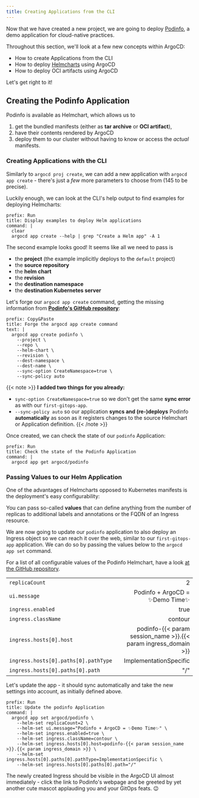 ```yaml
---
title: Creating Applications from the CLI
---
```


Now that we have created a new project, we are going to deploy [Podinfo](https://github.com/stefanprodan/podinfo),
a demo application for cloud-native practices.

Throughout this section, we'll look at a few new concepts within ArgoCD:

- How to create Applications from the CLI
- How to deploy [Helmcharts](https://helm.sh) using ArgoCD
- How to deploy OCI artifacts using ArgoCD

Let's get right to it!

## Creating the Podinfo Application

Podinfo is available as Helmchart, which allows us to

1. get the bundled manifests (either as **tar archive** or **OCI artifact**),
2. have their contents rendered by ArgoCD
3. deploy them to our cluster without having to know or access the *actual* manifests.

### Creating Applications with the CLI

Similarly to `argocd proj create`, we can add a new application with `argocd app create` - there's just a *few* more parameters to choose from (145 to be precise).

Luckily enough, we can look at the CLI's help output to find examples for deploying Helmcharts:

```terminal:execute
prefix: Run
title: Display examples to deploy Helm applications
command: |
  clear
  argocd app create --help | grep "Create a Helm app" -A 1
```

The second example looks good! It seems like all we need to pass is

- the **project** (the example implicitly deploys to the `default` project)
- the **source repository**
- the **helm chart**
- the **revision**
- the **destination namespace**
- the **destination Kubernetes server**

Let's forge our `argocd app create` command, getting the missing information from
[**Podinfo's GitHub repository**](https://github.com/stefanprodan/podinfo#helm):

```workshop:copy
prefix: Copy&Paste
title: Forge the argocd app create command
text: |
  argocd app create podinfo \
    --project \
    --repo \
    --helm-chart \
    --revision \
    --dest-namespace \
    --dest-name \
    --sync-option CreateNamespace=true \
    --sync-policy auto
```

{{< note >}}
**I added two things for you already:**

- `sync-option CreateNamespace=true` so we don't get the same **sync error** as with our `first-gitops-app`.
- `--sync-policy auto` so our application **syncs and (re-)deploys** Podinfo **automatically** as soon as it registers changes to the source Helmchart or Application definition.
{{< /note >}}

Once created, we can check the state of our `podinfo` Application:

```terminal:execute
prefix: Run
title: Check the state of the Podinfo Application
command: |
  argocd app get argocd/podinfo
```


### Passing Values to our Helm Application

One of the advantages of Helmcharts opposed to Kubernetes manifests is the deployment's easy configurability:

You can pass so-called **values** that can define anything from the number of replicas to additional labels and annotations or the FQDN of an Ingress resource.

We are now going to update our `podinfo` application to also deploy an Ingress object so we can reach it over the web, similar to our `first-gitops-app` application. We can do so by passing the values below to the `argocd app set` command.

For a list of all configurable values of the Podinfo Helmchart, have a look [at the GitHub repository](https://github.com/stefanprodan/podinfo/blob/master/charts/podinfo/values.yaml).


| | |
|:--|--:|
|`replicaCount`|2|
|`ui.message`|Podinfo + ArgoCD = ✨Demo Time✨|
|`ingress.enabled`|true|
|`ingress.className`|contour|
|`ingress.hosts[0].host`|podinfo-{{< param session_name >}}.{{< param ingress_domain >}}|
|`ingress.hosts[0].paths[0].pathType`|ImplementationSpecific|
|`ingress.hosts[0].paths[0].path`|"/"|

Let's update the app - it should sync automatically and take the new settings into account, as initially defined above.

```terminal:execute
prefix: Run
title: Update the podinfo Application
command: |
  argocd app set argocd/podinfo \
    --helm-set replicaCount=2 \
    --helm-set ui.message="Podinfo + ArgoCD = ✨Demo Time✨" \
    --helm-set ingress.enabled=true \
    --helm-set ingress.className=contour \
    --helm-set ingress.hosts[0].host=podinfo-{{< param session_name >}}.{{< param ingress_domain >}} \
    --helm-set ingress.hosts[0].paths[0].pathType=ImplementationSpecific \
    --helm-set ingress.hosts[0].paths[0].path="/"
```

The newly created Ingress should be visible in the ArgoCD UI almost immediately - click the link to Podinfo's webpage and be greeted by yet another cute mascot applauding you and your GitOps feats. 😉